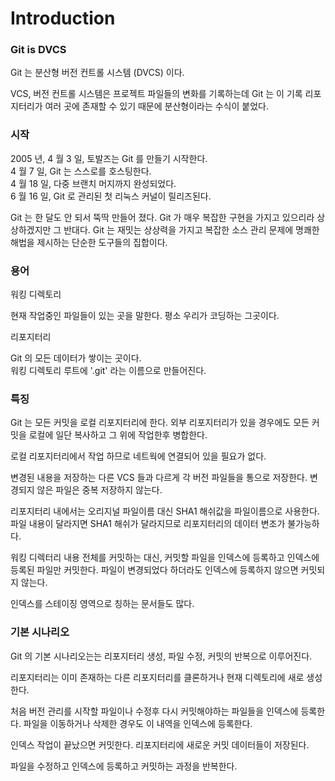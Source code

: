 # Introduction

### Git is DVCS

Git 는 분산형 버전 컨트롤 시스템 (DVCS) 이다.

VCS, 버전 컨트롤 시스템은 프로젝트 파일들의 변화를 기록하는데 
Git 는 이 기록 리포지터리가 여러 곳에 존재할 수 있기 때문에 분산형이라는 수식이 붙었다.


### 시작

2005 년, 4 월 3 일, 토발즈는  Git 를 만들기 시작한다.  
4 월 7 일, Git 는 스스로를 호스팅한다.  
4 월 18 일, 다중 브랜치 머지까지 완성되었다.  
6 월 16 일, Git 로 관리된 첫 리눅스 커널이 릴리즈된다.

Git 는 한 달도 안 되서 뚝딱 만들어 졌다.
Git 가 매우 복잡한 구현을 가지고 있으리라 상상하겠지만 그 반대다.
Git 는 재밋는 상상력을 가지고 복잡한 소스 관리 문제에 명쾌한 해법을 제시하는 단순한 도구들의 집합이다.


### 용어

워킹 디렉토리

현재 작업중인 파일들이 있는 곳을 말한다.
평소 우리가 코딩하는 그곳이다.

리포지터리

Git 의 모든 데이터가 쌓이는 곳이다.  
워킹 디렉토리 루트에 '.git' 라는 이름으로 만들어진다.


### 특징

Git 는 모든 커밋을 로컬 리포지터리에 한다.
외부 리포지터리가 있을 경우에도 모든 커밋을 로컬에 일단 복사하고 그 위에 작업한후 병합한다.

로컬 리포지터리에서 작업 하므로 네트웍에 연결되어 있을 필요가 없다.

변경된 내용을 저장하는 다른 VCS 들과 다르게 각 버전 파일들을 통으로 저장한다. 
변경되지 않은 파일은 중복 저장하지 않는다.

리포지터리 내에서는 오리지널 파일이름 대신 SHA1 해쉬값을 파일이름으로 사용한다.
파일 내용이 달라지면 SHA1 해쉬가 달라지므로 리포지터리의 데이터 변조가 불가능하다.

워킹 디렉터리 내용 전체를 커밋하는 대신, 커밋할 파일을 인덱스에 등록하고 인덱스에 등록된 파일만 커밋한다.
파일이 변경되었다 하더라도 인덱스에 등록하지 않으면 커밋되지 않는다.

인덱스를 스테이징 영역으로 칭하는 문서들도 많다.


### 기본 시나리오

Git 의 기본 시나리오는는 리포지터리 생성, 파일 수정, 커밋의 반복으로 이루어진다.

리포지터리는 이미 존재하는 다른 리포지터리를 클론하거나 현재 디렉토리에 새로 생성한다.

처음 버전 관리를 시작할 파일이나 수정후 다시 커밋해야하는 파일들을 인덱스에 등록한다.
파일을 이동하거나 삭제한 경우도 이 내역을 인덱스에 등록한다.

인덱스 작업이 끝났으면 커밋한다.
리포지터리에 새로운 커밋 데이터들이 저장된다.

파일을 수정하고 인덱스에 등록하고 커밋하는 과정을 반복한다.


